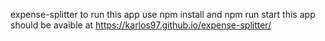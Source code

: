 expense-splitter
to run this app use npm install and npm run start
this app should be avaible at
https://karlos97.github.io/expense-splitter/
